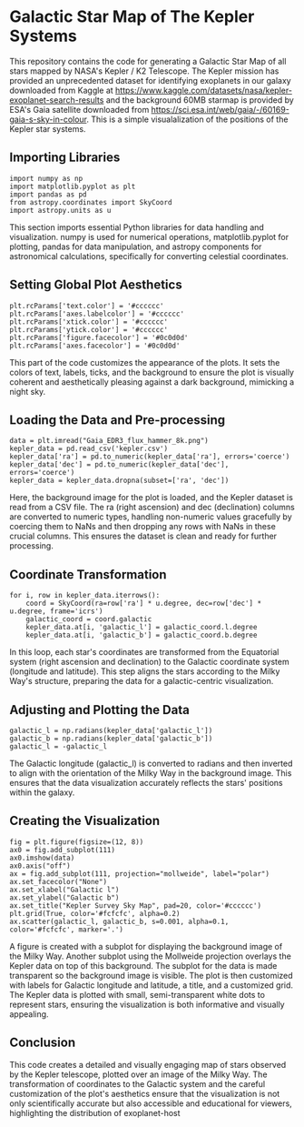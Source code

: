 # Galactic Star Map of The Kepler Systems
This repository contains the code for generating a Galactic Star Map of all stars mapped by NASA's Kepler / K2 Telescope. The Kepler mission has provided an unprecedented dataset for identifying exoplanets in our galaxy downloaded from Kaggle at https://www.kaggle.com/datasets/nasa/kepler-exoplanet-search-results and the background 60MB starmap is provided by ESA's Gaia satellite downloaded from https://sci.esa.int/web/gaia/-/60169-gaia-s-sky-in-colour. This is a simple visualalization of the positions of the Kepler star systems.


## Importing Libraries
```
import numpy as np
import matplotlib.pyplot as plt
import pandas as pd
from astropy.coordinates import SkyCoord
import astropy.units as u
```
This section imports essential Python libraries for data handling and visualization. numpy is used for numerical operations, matplotlib.pyplot for plotting, pandas for data manipulation, and astropy components for astronomical calculations, specifically for converting celestial coordinates.

## Setting Global Plot Aesthetics
```
plt.rcParams['text.color'] = '#cccccc'
plt.rcParams['axes.labelcolor'] = '#cccccc'
plt.rcParams['xtick.color'] = '#cccccc'
plt.rcParams['ytick.color'] = '#cccccc'
plt.rcParams['figure.facecolor'] = '#0c0d0d'
plt.rcParams['axes.facecolor'] = '#0c0d0d'
```
This part of the code customizes the appearance of the plots. It sets the colors of text, labels, ticks, and the background to ensure the plot is visually coherent and aesthetically pleasing against a dark background, mimicking a night sky.

## Loading the Data and Pre-processing
```
data = plt.imread("Gaia_EDR3_flux_hammer_8k.png")
kepler_data = pd.read_csv('kepler.csv')
kepler_data['ra'] = pd.to_numeric(kepler_data['ra'], errors='coerce')
kepler_data['dec'] = pd.to_numeric(kepler_data['dec'], errors='coerce')
kepler_data = kepler_data.dropna(subset=['ra', 'dec'])
```

Here, the background image for the plot is loaded, and the Kepler dataset is read from a CSV file. The ra (right ascension) and dec (declination) columns are converted to numeric types, handling non-numeric values gracefully by coercing them to NaNs and then dropping any rows with NaNs in these crucial columns. This ensures the dataset is clean and ready for further processing.

## Coordinate Transformation
```
for i, row in kepler_data.iterrows():
    coord = SkyCoord(ra=row['ra'] * u.degree, dec=row['dec'] * u.degree, frame='icrs')
    galactic_coord = coord.galactic
    kepler_data.at[i, 'galactic_l'] = galactic_coord.l.degree
    kepler_data.at[i, 'galactic_b'] = galactic_coord.b.degree
```
In this loop, each star's coordinates are transformed from the Equatorial system (right ascension and declination) to the Galactic coordinate system (longitude and latitude). This step aligns the stars according to the Milky Way's structure, preparing the data for a galactic-centric visualization.

## Adjusting and Plotting the Data
```
galactic_l = np.radians(kepler_data['galactic_l'])
galactic_b = np.radians(kepler_data['galactic_b'])
galactic_l = -galactic_l
```
The Galactic longitude (galactic_l) is converted to radians and then inverted to align with the orientation of the Milky Way in the background image. This ensures that the data visualization accurately reflects the stars' positions within the galaxy.

## Creating the Visualization
```
fig = plt.figure(figsize=(12, 8))
ax0 = fig.add_subplot(111)
ax0.imshow(data)
ax0.axis("off")
ax = fig.add_subplot(111, projection="mollweide", label="polar")
ax.set_facecolor("None")
ax.set_xlabel("Galactic l")
ax.set_ylabel("Galactic b")
ax.set_title("Kepler Survey Sky Map", pad=20, color='#cccccc')
plt.grid(True, color='#fcfcfc', alpha=0.2)
ax.scatter(galactic_l, galactic_b, s=0.001, alpha=0.1, color='#fcfcfc', marker='.')
```

A figure is created with a subplot for displaying the background image of the Milky Way. Another subplot using the Mollweide projection overlays the Kepler data on top of this background. The subplot for the data is made transparent so the background image is visible. The plot is then customized with labels for Galactic longitude and latitude, a title, and a customized grid. The Kepler data is plotted with small, semi-transparent white dots to represent stars, ensuring the visualization is both informative and visually appealing.

## Conclusion
This code creates a detailed and visually engaging map of stars observed by the Kepler telescope, plotted over an image of the Milky Way. The transformation of coordinates to the Galactic system and the careful customization of the plot's aesthetics ensure that the visualization is not only scientifically accurate but also accessible and educational for viewers, highlighting the distribution of exoplanet-host


